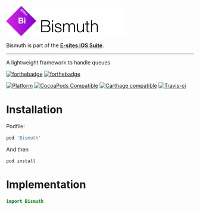 ![Bismuth](Assets/logo.png)

Bismuth is part of the **[E-sites iOS Suite](https://github.com/e-sites/iOS-Suite)**.

---

A lightweight framework to handle queues

[![forthebadge](http://forthebadge.com/images/badges/made-with-swift.svg)](http://forthebadge.com) [![forthebadge](http://forthebadge.com/images/badges/built-with-swag.svg)](http://forthebadge.com)

[![Platform](https://img.shields.io/cocoapods/p/Bismuth.svg?style=flat)](http://cocoadocs.org/docsets/Palladium)
[![CocoaPods Compatible](https://img.shields.io/cocoapods/v/Bismuth.svg)](http://cocoadocs.org/docsets/Bismuth)
[![Carthage compatible](https://img.shields.io/badge/Carthage-compatible-4BC51D.svg?style=flat)](https://github.com/Carthage/Carthage)
[![Travis-ci](https://travis-ci.com/e-sites/Bismuth.svg?branch=master&001)](https://travis-ci.org/e-sites/Bismuth)


# Installation

Podfile:

```ruby
pod 'Bismuth'
```

And then

```
pod install
```

# Implementation

```swift
import Bismuth
```